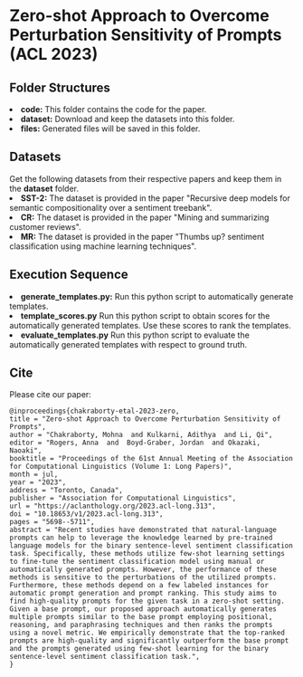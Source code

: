 <html>
<h1>Zero-shot Approach to Overcome Perturbation Sensitivity of Prompts (ACL 2023)</h1>

<h2>Folder Structures</h2>
<li><b>code:</b> This folder contains the code for the paper.</li>
<li><b>dataset:</b> Download and keep the datasets into this folder.</li>
<li><b>files:</b> Generated files will be saved in this folder.</li>

<h2>Datasets</h2>
Get the following datasets from their respective papers and keep them in the <b>dataset</b> folder.
<li><b>SST-2:</b> The dataset is provided in the paper "Recursive deep models for
semantic compositionality over a sentiment treebank".</li>
<li><b>CR:</b> The dataset is provided in the paper "Mining and
summarizing customer reviews".</li>
<li><b>MR:</b> The dataset is provided in the paper "Thumbs up? sentiment classification
using machine learning techniques".</li>

<h2>Execution Sequence</h2>
<li><b>generate_templates.py:</b> Run this python script to automatically generate templates.</li>
<li><b>template_scores.py</b> Run this python script to obtain scores for the automatically generated templates. Use these scores to rank the templates.</li>
<li><b>evaluate_templates.py</b> Run this python script to evaluate the automatically generated templates with respect to ground truth.</li>

<h2>Cite</h2>
Please cite our paper:

```
@inproceedings{chakraborty-etal-2023-zero,
title = "Zero-shot Approach to Overcome Perturbation Sensitivity of Prompts",
author = "Chakraborty, Mohna  and Kulkarni, Adithya  and Li, Qi",
editor = "Rogers, Anna  and  Boyd-Graber, Jordan  and Okazaki, Naoaki",
booktitle = "Proceedings of the 61st Annual Meeting of the Association for Computational Linguistics (Volume 1: Long Papers)",
month = jul,
year = "2023",
address = "Toronto, Canada",
publisher = "Association for Computational Linguistics",
url = "https://aclanthology.org/2023.acl-long.313",
doi = "10.18653/v1/2023.acl-long.313",
pages = "5698--5711",
abstract = "Recent studies have demonstrated that natural-language prompts can help to leverage the knowledge learned by pre-trained language models for the binary sentence-level sentiment classification task. Specifically, these methods utilize few-shot learning settings to fine-tune the sentiment classification model using manual or automatically generated prompts. However, the performance of these methods is sensitive to the perturbations of the utilized prompts. Furthermore, these methods depend on a few labeled instances for automatic prompt generation and prompt ranking. This study aims to find high-quality prompts for the given task in a zero-shot setting. Given a base prompt, our proposed approach automatically generates multiple prompts similar to the base prompt employing positional, reasoning, and paraphrasing techniques and then ranks the prompts using a novel metric. We empirically demonstrate that the top-ranked prompts are high-quality and significantly outperform the base prompt and the prompts generated using few-shot learning for the binary sentence-level sentiment classification task.",
}
```
</html>
